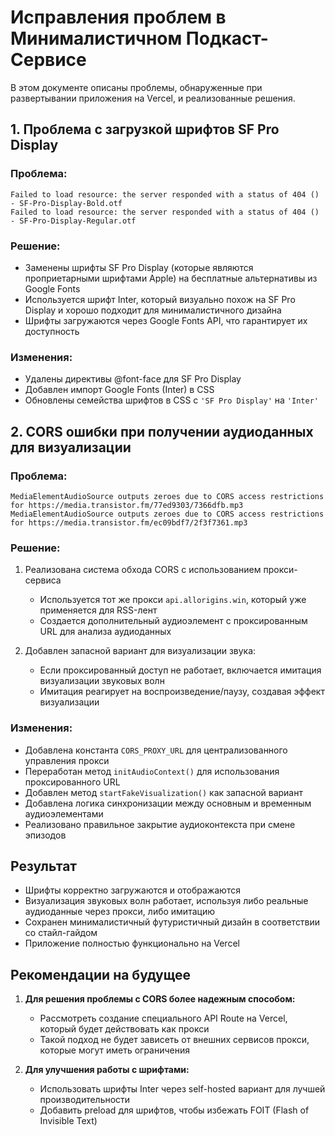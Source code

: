 # Исправления проблем в Минималистичном Подкаст-Сервисе

В этом документе описаны проблемы, обнаруженные при развертывании приложения на Vercel, и реализованные решения.

## 1. Проблема с загрузкой шрифтов SF Pro Display

### Проблема:
```
Failed to load resource: the server responded with a status of 404 () - SF-Pro-Display-Bold.otf
Failed to load resource: the server responded with a status of 404 () - SF-Pro-Display-Regular.otf
```

### Решение:
- Заменены шрифты SF Pro Display (которые являются проприетарными шрифтами Apple) на бесплатные альтернативы из Google Fonts
- Используется шрифт Inter, который визуально похож на SF Pro Display и хорошо подходит для минималистичного дизайна
- Шрифты загружаются через Google Fonts API, что гарантирует их доступность

### Изменения:
- Удалены директивы @font-face для SF Pro Display
- Добавлен импорт Google Fonts (Inter) в CSS
- Обновлены семейства шрифтов в CSS с `'SF Pro Display'` на `'Inter'`

## 2. CORS ошибки при получении аудиоданных для визуализации

### Проблема:
```
MediaElementAudioSource outputs zeroes due to CORS access restrictions for https://media.transistor.fm/77ed9303/7366dfb.mp3
MediaElementAudioSource outputs zeroes due to CORS access restrictions for https://media.transistor.fm/ec09bdf7/2f3f7361.mp3
```

### Решение:
1. Реализована система обхода CORS с использованием прокси-сервиса
   - Используется тот же прокси `api.allorigins.win`, который уже применяется для RSS-лент
   - Создается дополнительный аудиоэлемент с проксированным URL для анализа аудиоданных

2. Добавлен запасной вариант для визуализации звука:
   - Если проксированный доступ не работает, включается имитация визуализации звуковых волн
   - Имитация реагирует на воспроизведение/паузу, создавая эффект визуализации

### Изменения:
- Добавлена константа `CORS_PROXY_URL` для централизованного управления прокси
- Переработан метод `initAudioContext()` для использования проксированного URL
- Добавлен метод `startFakeVisualization()` как запасной вариант
- Добавлена логика синхронизации между основным и временным аудиоэлементами
- Реализовано правильное закрытие аудиоконтекста при смене эпизодов

## Результат

- Шрифты корректно загружаются и отображаются
- Визуализация звуковых волн работает, используя либо реальные аудиоданные через прокси, либо имитацию
- Сохранен минималистичный футуристичный дизайн в соответствии со стайл-гайдом
- Приложение полностью функционально на Vercel

## Рекомендации на будущее

1. **Для решения проблемы с CORS более надежным способом:**
   - Рассмотреть создание специального API Route на Vercel, который будет действовать как прокси
   - Такой подход не будет зависеть от внешних сервисов прокси, которые могут иметь ограничения

2. **Для улучшения работы с шрифтами:**
   - Использовать шрифты Inter через self-hosted вариант для лучшей производительности
   - Добавить preload для шрифтов, чтобы избежать FOIT (Flash of Invisible Text)
